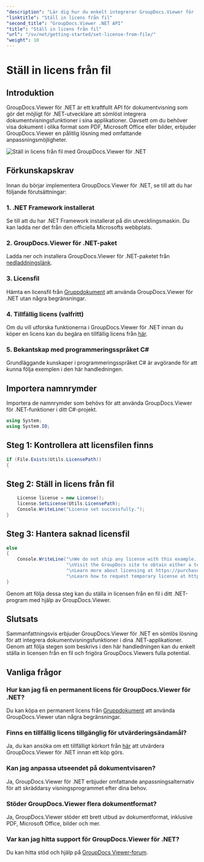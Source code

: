 ```yaml
---
"description": "Lär dig hur du enkelt integrerar GroupDocs.Viewer för .NET i dina applikationer. Ställ in licenser, visa dokument och anpassa visningsprogrammets utseende."
"linktitle": "Ställ in licens från fil"
"second_title": "GroupDocs.Viewer .NET API"
"title": "Ställ in licens från fil"
"url": "/sv/net/getting-started/set-license-from-file/"
"weight": 10
---
```


# Ställ in licens från fil

## Introduktion
GroupDocs.Viewer för .NET är ett kraftfullt API för dokumentvisning som gör det möjligt för .NET-utvecklare att sömlöst integrera dokumentvisningsfunktioner i sina applikationer. Oavsett om du behöver visa dokument i olika format som PDF, Microsoft Office eller bilder, erbjuder GroupDocs.Viewer en pålitlig lösning med omfattande anpassningsmöjligheter.

![Ställ in licens från fil med GroupDocs.Viewer för .NET](/viewer/getting-started/set-license-from-file.png)

## Förkunskapskrav
Innan du börjar implementera GroupDocs.Viewer för .NET, se till att du har följande förutsättningar:
### 1. .NET Framework installerat
Se till att du har .NET Framework installerat på din utvecklingsmaskin. Du kan ladda ner det från den officiella Microsofts webbplats.
### 2. GroupDocs.Viewer för .NET-paket
Ladda ner och installera GroupDocs.Viewer för .NET-paketet från [nedladdningslänk](https://releases.groupdocs.com/viewer/net/).
### 3. Licensfil
Hämta en licensfil från [Gruppdokument](https://purchase.groupdocs.com/buy) att använda GroupDocs.Viewer för .NET utan några begränsningar.
### 4. Tillfällig licens (valfritt)
Om du vill utforska funktionerna i GroupDocs.Viewer för .NET innan du köper en licens kan du begära en tillfällig licens från [här](https://purchase.groupdocs.com/temporary-license/).
### 5. Bekantskap med programmeringsspråket C#
Grundläggande kunskaper i programmeringsspråket C# är avgörande för att kunna följa exemplen i den här handledningen.

## Importera namnrymder
Importera de namnrymder som behövs för att använda GroupDocs.Viewer för .NET-funktioner i ditt C#-projekt.

```csharp
using System;
using System.IO;
```

## Steg 1: Kontrollera att licensfilen finns
```csharp
if (File.Exists(Utils.LicensePath))
{
```
## Steg 2: Ställ in licens från fil
```csharp
    License license = new License();
    license.SetLicense(Utils.LicensePath);
    Console.WriteLine("License set successfully.");
}
```
## Steg 3: Hantera saknad licensfil
```csharp
else
{
    Console.WriteLine("\nWe do not ship any license with this example. " +
                      "\nVisit the GroupDocs site to obtain either a temporary or permanent license. " +
                      "\nLearn more about licensing at https://purchase.groupdocs.com/faqs/licensing. " +
                      "\nLearn how to request temporary license at https://purchase.groupdocs.com/temporary-license.");
}
```
Genom att följa dessa steg kan du ställa in licensen från en fil i ditt .NET-program med hjälp av GroupDocs.Viewer.

## Slutsats
Sammanfattningsvis erbjuder GroupDocs.Viewer för .NET en sömlös lösning för att integrera dokumentvisningsfunktioner i dina .NET-applikationer. Genom att följa stegen som beskrivs i den här handledningen kan du enkelt ställa in licensen från en fil och frigöra GroupDocs.Viewers fulla potential.
## Vanliga frågor
### Hur kan jag få en permanent licens för GroupDocs.Viewer för .NET?
Du kan köpa en permanent licens från [Gruppdokument](https://purchase.groupdocs.com/buy) att använda GroupDocs.Viewer utan några begränsningar.
### Finns en tillfällig licens tillgänglig för utvärderingsändamål?
Ja, du kan ansöka om ett tillfälligt körkort från [här](https://purchase.groupdocs.com/temporary-license/) att utvärdera GroupDocs.Viewer för .NET innan ett köp görs.
### Kan jag anpassa utseendet på dokumentvisaren?
Ja, GroupDocs.Viewer för .NET erbjuder omfattande anpassningsalternativ för att skräddarsy visningsprogrammet efter dina behov.
### Stöder GroupDocs.Viewer flera dokumentformat?
Ja, GroupDocs.Viewer stöder ett brett utbud av dokumentformat, inklusive PDF, Microsoft Office, bilder och mer.
### Var kan jag hitta support för GroupDocs.Viewer för .NET?
Du kan hitta stöd och hjälp på [GroupDocs Viewer-forum](https://forum.groupdocs.com/c/viewer/9).